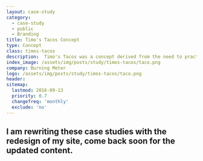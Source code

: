 ```yaml
---
layout: case-study
category:
  - case-study
  - public
  - Branding
title: Timo's Tacos Concept
type: Concept
class: timos-tacos
description:  Timo's Tacos was a concept derived from the need to practice a character style logo
index_image: /assets/img/posts/study/timos-tacos/taco.png
company: Burning Meter
logo: /assets/img/posts/study/timos-tacos/taco.png
header:
sitemap:
  lastmod: 2016-09-13
  priority: 0.7
  changefreq: 'monthly'
  exclude: 'no'
---
```

## I am rewriting these case studies with the redesign of my site, come back soon for the updated content.
